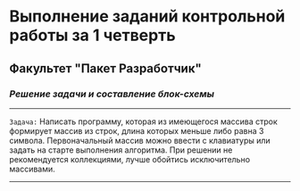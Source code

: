 # Выполнение заданий контрольной работы за 1 четверть 
## Факультет "Пакет Разработчик"

### *Решение задачи и составление блок-схемы*
___

`Задача:` 
Написать программу, которая из имеющегося массива строк формирует массив из строк, 
длина которых меньше либо равна 3 символа. Первоначальный массив можно ввести с 
клавиатуры или задать на старте выполнения алгоритма. При решении не рекомендуется 
коллекциями, лучше обойтись исключительно массивами.
___

